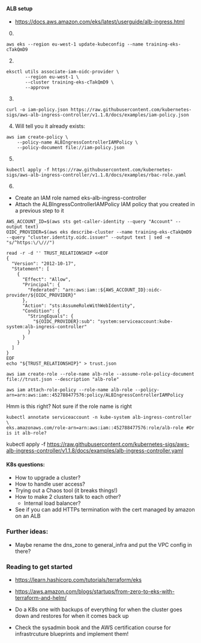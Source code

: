#### ALB setup
- https://docs.aws.amazon.com/eks/latest/userguide/alb-ingress.html

0.
`aws eks --region eu-west-1 update-kubeconfig --name training-eks-cTakQmD9`

2.
```shell script
eksctl utils associate-iam-oidc-provider \
       --region eu-west-1 \
       --cluster training-eks-cTakQmD9 \
       --approve
```
3.
```shell script
curl -o iam-policy.json https://raw.githubusercontent.com/kubernetes-sigs/aws-alb-ingress-controller/v1.1.8/docs/examples/iam-policy.json
```

4. Will tell you it already exists:
```shell script
aws iam create-policy \
    --policy-name ALBIngressControllerIAMPolicy \
    --policy-document file://iam-policy.json
```

5.
```shell script
kubectl apply -f https://raw.githubusercontent.com/kubernetes-sigs/aws-alb-ingress-controller/v1.1.8/docs/examples/rbac-role.yaml
```

6.
- Create an IAM role named eks-alb-ingress-controller
- Attach the ALBIngressControllerIAMPolicy IAM policy that you created in a previous step to it

```shell script
AWS_ACCOUNT_ID=$(aws sts get-caller-identity --query "Account" --output text)
OIDC_PROVIDER=$(aws eks describe-cluster --name training-eks-cTakQmD9 --query "cluster.identity.oidc.issuer" --output text | sed -e "s/^https:\/\///")
```

```shell script
read -r -d '' TRUST_RELATIONSHIP <<EOF
{
  "Version": "2012-10-17",
  "Statement": [
    {
      "Effect": "Allow",
      "Principal": {
        "Federated": "arn:aws:iam::${AWS_ACCOUNT_ID}:oidc-provider/${OIDC_PROVIDER}"
      },
      "Action": "sts:AssumeRoleWithWebIdentity",
      "Condition": {
        "StringEquals": {
          "${OIDC_PROVIDER}:sub": "system:serviceaccount:kube-system:alb-ingress-controller"
        }
      }
    }
  ]
}
EOF
echo "${TRUST_RELATIONSHIP}" > trust.json
```
`aws iam create-role --role-name alb-role --assume-role-policy-document file://trust.json --description "alb-role"`

`aws iam attach-role-policy --role-name alb-role --policy-arn=arn:aws:iam::452788477576:policy/ALBIngressControllerIAMPolicy`

Hmm is this right? Not sure if the role name is right
```shell script
kubectl annotate serviceaccount -n kube-system alb-ingress-controller \
eks.amazonaws.com/role-arn=arn:aws:iam::452788477576:role/alb-role #Or is it alb-role?
```

kubectl apply -f https://raw.githubusercontent.com/kubernetes-sigs/aws-alb-ingress-controller/v1.1.8/docs/examples/alb-ingress-controller.yaml


#### K8s questions:
- How to upgrade a cluster?
- How to handle user access?
- Trying out a Chaos tool (it breaks things!)
- How to make 2 clusters talk to each other?
    - Internal load balancer?
- See if you can add HTTPs termination with the cert managed by amazon on an ALB

### Further ideas:
- Maybe rename the dns_zone to general_infra and put the VPC config in there? 

### Reading to get started
- https://learn.hashicorp.com/tutorials/terraform/eks
- https://aws.amazon.com/blogs/startups/from-zero-to-eks-with-terraform-and-helm/

- Do a K8s one with backups of everything for when the cluster goes down and restores for when it comes back up
- Check the sysadmin book and the AWS certification course for infrastrcuture blueprints and implement them!
